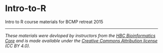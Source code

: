 # Intro-to-R
Intro to R course materials for BCMP retreat 2015

---
*These materials were devloped by instructors from the [HBC Bioinformatics Core](http://bioinformatics.sph.harvard.edu/) and is made available under the [Creative Commons Attribution license](https://creativecommons.org/licenses/by/4.0/) (CC BY 4.0).*

